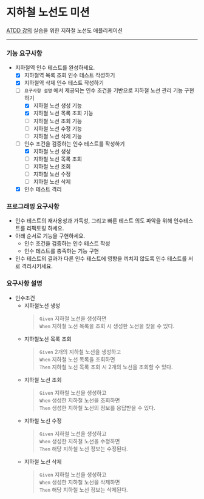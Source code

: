 # 지하철 노선도 미션
[ATDD 강의](https://edu.nextstep.camp/c/R89PYi5H) 실습을 위한 지하철 노선도 애플리케이션

---

### 기능 요구사항
- 지하철역 인수 테스트를 완성하세요.
  - [X] 지하철역 목록 조회 인수 테스트 작성하기
  - [X] 지하철역 삭제 인수 테스트 작성하기
  - [ ] `요구사항 설명` 에서 제공되는 인수 조건을 기반으로 지하철 노선 관리 기능 구현하기
    - [X] 지하철 노선 생성 기능
    - [X] 지하철 노선 목록 조회 기능
    - [ ] 지하철 노선 조회 기능
    - [ ] 지하철 노선 수정 기능
    - [ ] 지하철 노선 삭제 기능
  - [ ] 인수 조건을 검증하는 인수 테스트를 작성하기
    - [X] 지하철 노선 생성
    - [ ] 지하철 노선 목록 조회
    - [ ] 지하철 노선 조회
    - [ ] 지하철 노선 수정
    - [ ] 지하철 노선 삭제
  - [X] 인수 테스트 격리

### 프로그래밍 요구사항
- 인수 테스트의 재사용성과 가독성, 그리고 빠른 테스트 의도 파악을 위해 인수테스트를 리팩토링 하세요.
- 아래 순서로 기능을 구현하세요.
  - 인수 조건을 검증하는 인수 테스트 작성
  - 인수 테스트를 충족하는 기능 구현
- 인수 테스트의 결과가 다른 인수 테스트에 영향을 끼치지 않도록 인수 테스트를 서로 격리시키세요.

### 요구사항 설명
- 인수조건
  - 지하철노선 생성
    > `Given` 지하철 노선을 생성하면   
    `When` 지하철 노선 목록을 조회 시 생성한 노선을 찾을 수 있다.  
  - 지하철노선 목록 조회
    > `Given` 2개의 지하철 노선을 생성하고   
    `When` 지하철 노선 목록을 조회하면   
    `Then` 지하철 노선 목록 조회 시 2개의 노선을 조회할 수 있다.
  - 지하철 노선 조회
    > `Given` 지하철 노선을 생성하고   
    `When` 생성한 지하철 노선을 조회하면   
    `Then` 생성한 지하철 노선의 정보를 응답받을 수 있다.
  - 지하철 노선 수정
    > `Given` 지하철 노선을 생성하고   
    `When` 생성한 지하철 노선을 수정하면   
    `Then` 해당 지하철 노선 정보는 수정된다.
  - 지하철 노선 삭제
    > `Given` 지하철 노선을 생성하고   
    `When` 생성한 지하철 노선을 삭제하면   
    `Then` 해당 지하철 노선 정보는 삭제된다.